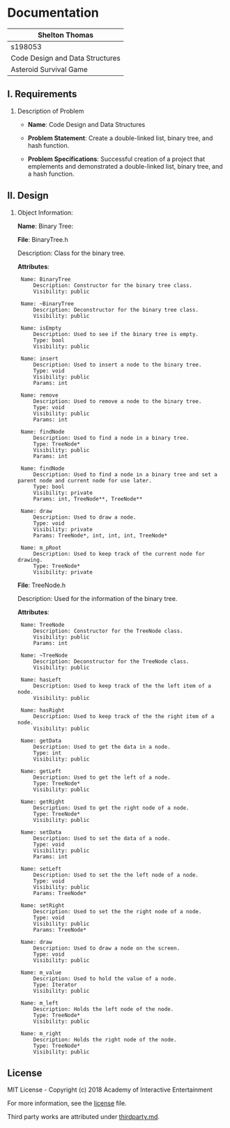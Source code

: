 # Documentation

|Shelton Thomas|
|----|
|s198053|
|Code Design and Data Structures|
|Asteroid Survival Game|

## I. Requirements

1. Description of Problem
    - **Name**: Code Design and Data Structures

    - **Problem Statement**: Create a double-linked list, binary tree, and hash function.

    - **Problem Specifications**: Successful creation of a project that emplements and demonstrated a double-linked list, binary tree, and a hash function.

## II. Design

1. Object Information:

    **Name**: Binary Tree:

    **File**: BinaryTree.h

    Description: Class for the binary tree.

    **Attributes**:

        Name: BinaryTree
            Description: Constructor for the binary tree class.
            Visibility: public

        Name: ~BinaryTree
            Description: Deconstructor for the binary tree class.
            Visibility: public

        Name: isEmpty
            Description: Used to see if the binary tree is empty.
            Type: bool
            Visibility: public

        Name: insert
            Description: Used to insert a node to the binary tree.
            Type: void
            Visibility: public
            Params: int

        Name: remove
            Description: Used to remove a node to the binary tree.
            Type: void
            Visibility: public
            Params: int

        Name: findNode
            Description: Used to find a node in a binary tree.
            Type: TreeNode*
            Visibility: public
            Params: int

        Name: findNode
            Description: Used to find a node in a binary tree and set a parent node and current node for use later.
            Type: bool
            Visibility: private
            Params: int, TreeNode**, TreeNode**

        Name: draw
            Description: Used to draw a node.
            Type: void
            Visibility: private
            Params: TreeNode*, int, int, int, TreeNode*

        Name: m_pRoot
            Description: Used to keep track of the current node for drawing.
            Type: TreeNode*
            Visibility: private

    **File**: TreeNode.h

    Description: Used for the information of the binary tree.

    **Attributes**:

        Name: TreeNode
            Description: Constructor for the TreeNode class.
            Visibility: public
            Params: int

        Name: ~TreeNode
            Description: Deconstructor for the TreeNode class.
            Visibility: public

        Name: hasLeft
            Description: Used to keep track of the the left item of a node.
            Visibility: public

        Name: hasRight
            Description: Used to keep track of the the right item of a node.
            Visibility: public

        Name: getData
            Description: Used to get the data in a node.
            Type: int
            Visibility: public

        Name: getLeft
            Description: Used to get the left of a node.
            Type: TreeNode*
            Visibility: public

        Name: getRight
            Description: Used to get the right node of a node.
            Type: TreeNode*
            Visibility: public

        Name: setData
            Description: Used to set the data of a node.
            Type: void
            Visibility: public
            Params: int

        Name: setLeft
            Description: Used to set the the left node of a node.
            Type: void
            Visibility: public
            Params: TreeNode*

        Name: setRight
            Description: Used to set the the right node of a node.
            Type: void
            Visibility: public
            Params: TreeNode*

        Name: draw
            Description: Used to draw a node on the screen.
            Type: void
            Visibility: public

        Name: m_value
            Description: Used to hold the value of a node.
            Type: Iterator
            Visibility: public

        Name: m_left
            Description: Holds the left node of the node.
            Type: TreeNode*
            Visibility: public

        Name: m_right
            Description: Holds the right node of the node.
            Type: TreeNode*
            Visibility: public
            
            
## License

MIT License - Copyright (c) 2018 Academy of Interactive Entertainment

For more information, see the [license][lic] file.

Third party works are attributed under [thirdparty.md][3p].

[lic]:license.md
[3p]:thirdparty.md
[raylib]:https://github.com/raysan5/raylib
